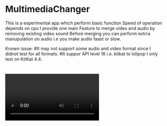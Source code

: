 # MultimediaChanger

This is a experimental app which perform basic function
Speed of operation depends on cpu
I provide one main Feature to merge video and audio by removing existing video sound
Before merging you can perform extrra manupulation on audio i.e you make audio faast or slow.

Known issue:
#It may not support some audio and video format since I didnot test for all formats.
#It suppor API level 16 i.e. kitkat to lolipop I only test on KitKat 4.4.
#
![Demo Video of App](https://github.com/Singhak/MultimediaChanger/blob/master/trimOut_1.mp4)
